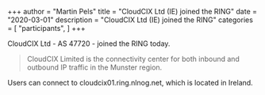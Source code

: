 +++
author = "Martin Pels"
title = "CloudCIX Ltd (IE) joined the RING"
date = "2020-03-01"
description = "CloudCIX Ltd (IE) joined the RING"
categories = [
    "participants",
]
+++

CloudCIX Ltd - AS 47720 - joined the RING today.

> CloudCIX Limited is the connectivity center for both inbound and outbound IP traffic in the Munster region.

Users can connect to cloudcix01.ring.nlnog.net, which is located in Ireland.

